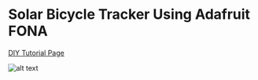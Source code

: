 # Solar Bicycle Tracker Using Adafruit FONA
[DIY Tutorial Page](https://www.voltaicsystems.com/blog/solar-bicycle-tracker-using-adafruit-fona/)

![alt text](Device.jpg)

